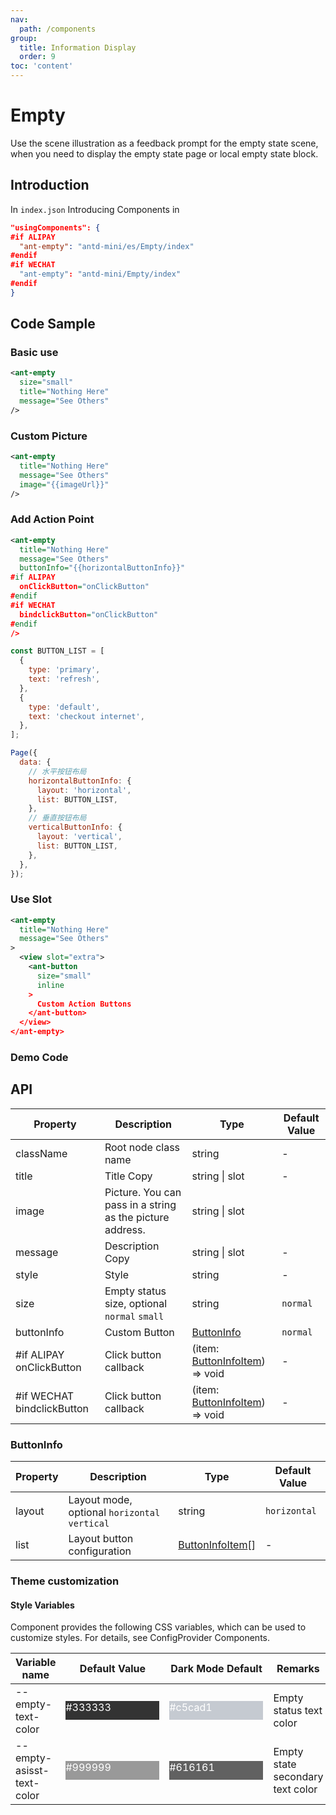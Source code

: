 ```yaml
---
nav:
  path: /components
group:
  title: Information Display
  order: 9
toc: 'content'
---
```


# Empty

Use the scene illustration as a feedback prompt for the empty state scene, when you need to display the empty state page or local empty state block.

## Introduction

In `index.json` Introducing Components in

```json
"usingComponents": {
#if ALIPAY
  "ant-empty": "antd-mini/es/Empty/index"
#endif
#if WECHAT
  "ant-empty": "antd-mini/Empty/index"
#endif
}
```

## Code Sample

### Basic use

```xml
<ant-empty
  size="small"
  title="Nothing Here"
  message="See Others"
/>
```

### Custom Picture

```xml
<ant-empty
  title="Nothing Here"
  message="See Others"
  image="{{imageUrl}}"
/>
```

### Add Action Point

```xml
<ant-empty
  title="Nothing Here"
  message="See Others"
  buttonInfo="{{horizontalButtonInfo}}"
#if ALIPAY
  onClickButton="onClickButton"
#endif
#if WECHAT
  bindclickButton="onClickButton"
#endif
/>
```

```js
const BUTTON_LIST = [
  {
    type: 'primary',
    text: 'refresh',
  },
  {
    type: 'default',
    text: 'checkout internet',
  },
];

Page({
  data: {
    // 水平按钮布局
    horizontalButtonInfo: {
      layout: 'horizontal',
      list: BUTTON_LIST,
    },
    // 垂直按钮布局
    verticalButtonInfo: {
      layout: 'vertical',
      list: BUTTON_LIST,
    },
  },
});
```

### Use Slot

```xml
<ant-empty
  title="Nothing Here"
  message="See Others"
>
  <view slot="extra">
    <ant-button
      size="small"
      inline
    >
      Custom Action Buttons
    </ant-button>
  </view>
</ant-empty>
```

### Demo Code

<code src='../../demo/pages/Empty/index'></code>

## API

| Property                        | Description                              | Type                                              | Default Value   |
| --------------------------- | --------------------------------- | ------------------------------------------------- | -------- |
| className                   | Root node class name                        | string                                            | -        |
| title                       | Title Copy                          | string \| slot                                    | -        |
| image                       | Picture. You can pass in a string as the picture address.    | string \| slot                                    |
| message                     | Description Copy                          | string \| slot                                    | -        |
| style                       | Style                              | string                                            | -        |
| size                        | Empty status size, optional `normal` `small` | string                                            | `normal` |
| buttonInfo                  | Custom Button                        | [ButtonInfo](#buttoninfo)                         | `normal` |
| #if ALIPAY onClickButton    | Click button callback                      | (item: [ButtonInfoItem](#buttoninfoitem)) => void | -        |
| #if WECHAT bindclickButton | Click button callback                      | (item: [ButtonInfoItem](#buttoninfoitem)) => void | -        |

### ButtonInfo

| Property   | Description                                   | Type                                | Default Value       |
| ------ | -------------------------------------- | ----------------------------------- | ------------ |
| layout | Layout mode, optional `horizontal` `vertical` | string                              | `horizontal` |
| list   | Layout button configuration                           | [ButtonInfoItem](#buttoninfoitem)[] | -            |

### Theme customization

#### Style Variables

Component provides the following CSS variables, which can be used to customize styles. For details, see ConfigProvider Components.

| Variable name                    | Default Value                                                                                            | Dark Mode Default                                                                                    | Remarks               |
| ------------------------- | ------------------------------------------------------------------------------------------------- | ------------------------------------------------------------------------------------------------- | ------------------ |
| --empty-text-color        | <div style="width: 150px; height: 30px; background-color: #333333; color: #ffffff;">#333333</div> | <div style="width: 150px; height: 30px; background-color: #c5cad1; color: #ffffff;">#c5cad1</div> | Empty status text color     |
| --empty-asisst-text-color | <div style="width: 150px; height: 30px; background-color: #999999; color: #ffffff;">#999999</div> | <div style="width: 150px; height: 30px; background-color: #616161; color: #ffffff;">#616161</div> | Empty state secondary text color |

